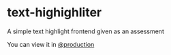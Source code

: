 # text-highighliter
A simple text highlight frontend given as an assessment

You can view it in [@production](https://highme.vercel.app)

